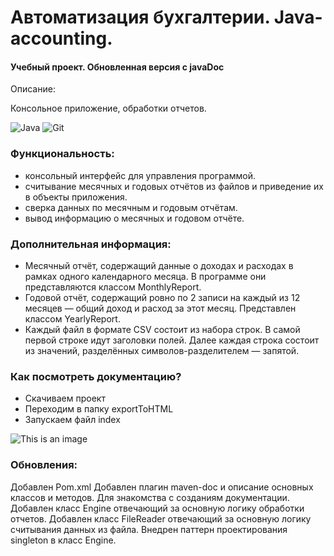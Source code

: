 # Автоматизация бухгалтерии. Java-accounting.
#### Учебный проект. Обновленная версия с javaDoc

Описание:

Консольное приложение, обработки отчетов.

![Java](https://img.shields.io/badge/-Java-green) ![Git](https://badgen.net/badge/icon/github?icon=github&label)


### Функциональность:
* консольный интерфейс для управления программой.
* считывание месячных и годовых отчётов из файлов и приведение их в объекты приложения.
* сверка данных по месячным и годовым отчётам.
* вывод информацию о месячных и годовом отчёте.

### Дополнительная информация:

* Месячный отчёт, содержащий данные о доходах и расходах в рамках одного календарного месяца. В программе они представляются классом MonthlyReport.
* Годовой отчёт, содержащий ровно по 2 записи на каждый из 12 месяцев — общий доход и расход за этот месяц. Представлен классом YearlyReport.
* Каждый файл в формате CSV состоит из набора строк. В самой первой строке идут заголовки полей. Далее каждая строка состоит из значений, разделённых символов-разделителем — запятой.


### Как посмотреть документацию?

* Cкачиваем проект
* Переходим в папку exportToHTML 
* Запускаем файл index

![This is an image](https://github.com/devShurakov/java-Accounting/blob/main/pic.png)


### Обновления:

Добавлен Pom.xml
Добавлен плагин maven-doc и описание основных классов и методов. Для знакомства с созданиям документации.
Добавлен класс Engine отвечающий за основную логику обработки отчетов.
Добавлен класс FileReader отвечающий за основную логику cчитывания данных из файла.
Внедрен паттерн проектирования singleton в класс Engine.
